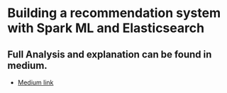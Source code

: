 # Building a recommendation system with Spark ML and Elasticsearch

## Full Analysis and explanation can be found in medium.
- [Medium link](https://medium.com/@lijoabraham1234/building-a-recommendation-system-with-spark-ml-and-elasticsearch-abbd0fb59454)
